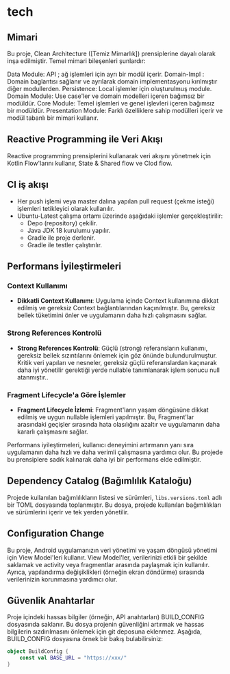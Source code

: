 # tech


## Mimari
Bu proje, Clean Architecture ([Temiz Mimarlık]) prensiplerine dayalı olarak inşa edilmiştir. Temel mimari bileşenleri şunlardır:

Data Module: API ; ağ işlemleri için ayrı bir modül içerir. Domain-Impl : Domain baglantısı sağlanır ve ayrılarak domain implementasyonu kırılmıştır diğer modullerden. Persistence: Local işlemler için oluşturulmuş module.
Domain Module: Use case'ler ve domain modelleri içeren bağımsız bir modüldür.
Core Module: Temel işlemleri ve genel işlevleri içeren bağımsız bir modüldür.
Presentation Module: Farklı özelliklere sahip modülleri içerir ve modül tabanlı bir mimari kullanır.


## Reactive Programming ile Veri Akışı

Reactive programming prensiplerini kullanarak veri akışını yönetmek için Kotlin Flow'larını kullanır, State & Shared flow ve Clod flow. 

## CI iş akışı 

- Her push işlemi veya master dalına yapılan pull request (çekme isteği) işlemleri tetikleyici olarak kullanılır.
- Ubuntu-Latest çalışma ortamı üzerinde aşağıdaki işlemler gerçekleştirilir:
    - Depo (repository) çekilir.
    - Java JDK 18 kurulumu yapılır.
    - Gradle ile proje derlenir.
    - Gradle ile testler çalıştırılır.

## Performans İyileştirmeleri
### Context Kullanımı

- **Dikkatli Context Kullanımı**: Uygulama içinde Context kullanımına dikkat edilmiş ve gereksiz Context bağlantılarından kaçınılmıştır. Bu, gereksiz bellek tüketimini önler ve uygulamanın daha hızlı çalışmasını sağlar.

### Strong References Kontrolü

- **Strong References Kontrolü**: Güçlü (strong) referansların kullanımı, gereksiz bellek sızıntılarını önlemek için göz önünde bulundurulmuştur. Kritik veri yapıları ve nesneler, gereksiz güçlü referanslardan kaçınarak daha iyi yönetilir gerektiği yerde nullable tanımlanarak işlem sonucu null atanmıştır..

### Fragment Lifecycle'a Göre İşlemler

- **Fragment Lifecycle İzlemi**: Fragment'ların yaşam döngüsüne dikkat edilmiş ve uygun nullable işlemleri yapılmıştır. Bu, Fragment'lar arasındaki geçişler sırasında hata olasılığını azaltır ve uygulamanın daha kararlı çalışmasını sağlar.

Performans iyileştirmeleri, kullanıcı deneyimini artırmanın yanı sıra uygulamanın daha hızlı ve daha verimli çalışmasına yardımcı olur. Bu projede bu prensiplere sadık kalınarak daha iyi bir performans elde edilmiştir.
## Dependency Catalog (Bağımlılık Kataloğu)
Projede kullanılan bağımlılıkların listesi ve sürümleri, `libs.versions.toml`  adlı bir TOML dosyasında toplanmıştır. Bu dosya, projede kullanılan bağımlılıkları ve sürümlerini içerir ve tek yerden yönetilir.

## Configuration Change

Bu proje, Android uygulamanızın veri yönetimi ve yaşam döngüsü yönetimi için View Model'leri kullanır. View Model'ler, verilerinizi etkili bir şekilde saklamak ve activity veya fragmentlar arasında paylaşmak için kullanılır. Ayrıca, yapılandırma değişiklikleri (örneğin ekran döndürme) sırasında verilerinizin korunmasına yardımcı olur.

## Güvenlik Anahtarlar 

Proje içindeki hassas bilgiler (örneğin, API anahtarları) BUILD_CONFIG dosyasında saklanır.
Bu dosya projenin güvenliğini artırmak ve hassas bilgilerin sızdırılmasını önlemek için git deposuna eklenmez. 
Aşağıda, BUILD_CONFIG dosyasına örnek bir bakış bulabilirsiniz:

```kotlin
object BuildConfig {
    const val BASE_URL = "https://xxx/"
}
 
